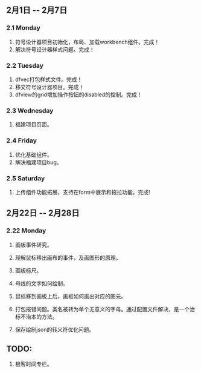 ## 2月1日 -- 2月7日

### 2.1 Monday
1. 符号设计器项目初始化，布局、加载workbench组件。完成！
2. 解决符号设计器样式问题。完成！

### 2.2 Tuesday
1. dfvec打包样式文件。完成！
2. 移交符号设计器项目。完成！
3. dfview的grid增加操作按钮的disabled的控制。完成！

### 2.3 Wednesday
1. 福建项目页面。

### 2.4 Friday
1. 优化基础组件。
2. 解决福建项目bug。

### 2.5 Saturday
1. 上传组件功能拓展，支持在form中展示和拖拉功能。完成!

## 2月22日 -- 2月28日

### 2.22 Monday
1. 画板事件研究。

1. 理解鼠标移出画布的事件，及画图形的原理。
1. 画板标尺。
1. 母线的文字如何绘制。
1. 鼠标移到画板上后，画板如何画出对应的图元。
1. 打包报错问题。类名被转为单个无意义的字母。通过配置文件解决，是一个治标不治本的方法。
1. 保存绘制json的转义符优化问题。

## TODO:
1. 极客时间专栏。
